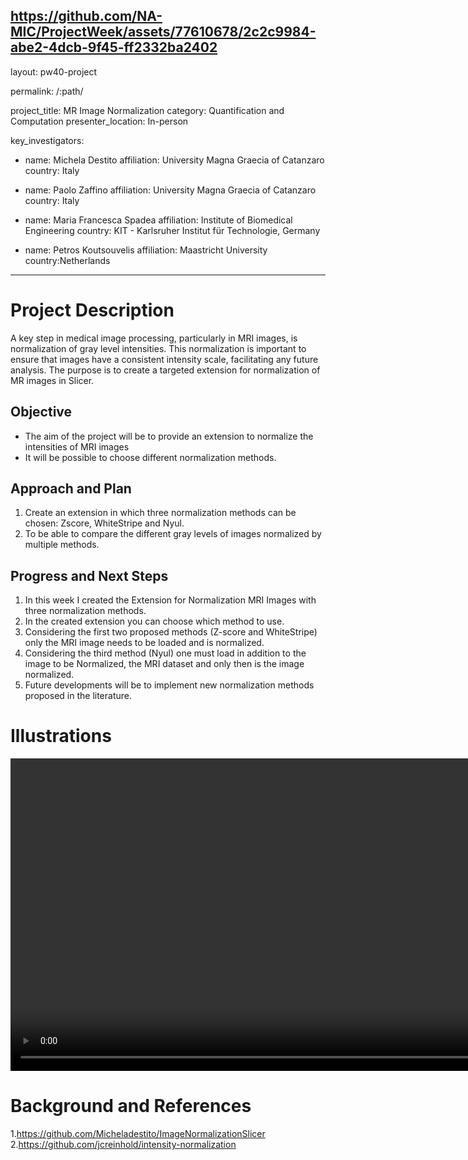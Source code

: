 
https://github.com/NA-MIC/ProjectWeek/assets/77610678/2c2c9984-abe2-4dcb-9f45-ff2332ba2402
---
layout: pw40-project

permalink: /:path/

project_title: MR Image Normalization
category: Quantification and Computation
presenter_location: In-person

key_investigators:

- name: Michela Destito
  affiliation: University Magna Graecia of Catanzaro
  country: Italy

- name: Paolo Zaffino
  affiliation: University Magna Graecia of Catanzaro
  country: Italy

- name: Maria Francesca Spadea
  affiliation: Institute of Biomedical Engineering
  country: KIT - Karlsruher Institut für Technologie, Germany
  
- name: Petros Koutsouvelis
  affiliation:  Maastricht University
  country:Netherlands
---

# Project Description

<!-- Add a short paragraph describing the project. -->

A key step in medical image processing, particularly in MRI images, is normalization of gray level intensities. This normalization is important to ensure that images have a consistent intensity scale, facilitating any future analysis. The purpose is to create a targeted extension for normalization of MR images in Slicer.

## Objective

<!-- Describe here WHAT you would like to achieve (what you will have as end result). -->

*   The aim of the project will be to provide an extension to normalize the intensities of MRI images
*   It will be possible to choose different normalization methods.

## Approach and Plan

<!-- Describe here HOW you would like to achieve the objectives stated above. -->

1.  Create an extension in which three normalization methods can be chosen: Zscore, WhiteStripe and Nyul.
2.  To be able to compare the different gray levels of images normalized by multiple methods.

## Progress and Next Steps

<!-- Update this section as you make progress, describing of what you have ACTUALLY DONE.
     If there are specific steps that you could not complete then you can describe them here, too. -->

1. In this week I created the Extension for Normalization MRI Images with three normalization methods.
2. In the created extension you can choose which method to use.
3. Considering the first two proposed methods (Z-score and WhiteStripe) only the MRI image needs to be loaded and is normalized.
4. Considering the third method (Nyul) one must load in addition to the image to be Normalized, the MRI dataset and only then is the image normalized.
5. Future developments will be to implement new normalization methods proposed in the literature.  

# Illustrations

<!-- Add pictures and links to videos that demonstrate what has been accomplished. -->
<video
   autoplay muted loop
   src="https://github.com/NA-MIC/ProjectWeek/assets/77610678/5bb87958-e7b0-4252-9d91-29e74fd91be6"
   style="width:1000px">
</video>

# Background and References

<!-- If you developed any software, include link to the source code repository.
     If possible, also add links to sample data, and to any relevant publications. -->


1.https://github.com/Micheladestito/ImageNormalizationSlicer
2.<https://github.com/jcreinhold/intensity-normalization>
